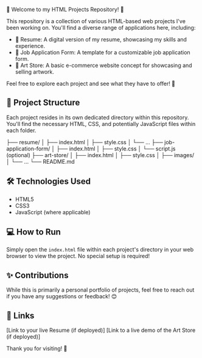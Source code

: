 👋 Welcome to my HTML Projects Repository! 🚀

This repository is a collection of various HTML-based web projects I've been working on. You'll find a diverse range of applications here, including:

* 📄 Resume: A digital version of my resume, showcasing my skills and experience.
* 📝 Job Application Form: A template for a customizable job application form.
* 🎨 Art Store: A basic e-commerce website concept for showcasing and selling artwork.

Feel free to explore each project and see what they have to offer! 👀

## 📂 Project Structure

Each project resides in its own dedicated directory within this repository. You'll find the necessary HTML, CSS, and potentially JavaScript files within each folder.

├── resume/
│   ├── index.html
│   ├── style.css
│   └── ...
├── job-application-form/
│   ├── index.html
│   ├── style.css
│   └── script.js (optional)
├── art-store/
│   ├── index.html
│   ├── style.css
│   ├── images/
│   └── ...
└── README.md


## 🛠️ Technologies Used

* HTML5
* CSS3
* JavaScript (where applicable)

## 💻 How to Run

Simply open the `index.html` file within each project's directory in your web browser to view the project. No special setup is required!

## ✨ Contributions

While this is primarily a personal portfolio of projects, feel free to reach out if you have any suggestions or feedback! 😊

## 🔗 Links

[Link to your live Resume (if deployed)]
[Link to a live demo of the Art Store (if deployed)]

Thank you for visiting! 🎉
